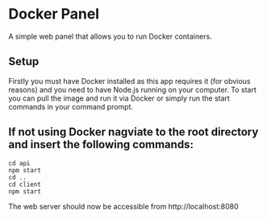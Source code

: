 # Docker Panel
A simple web panel that allows you to run Docker containers.

## Setup
Firstly you must have Docker installed as this app requires it (for obvious reasons) and you need to have Node.js running on your computer. To start you can pull the image and run it via Docker or simply run the start commands in your command prompt. 

## If not using Docker nagviate to the root directory and insert the following commands:
```
cd api
npm start
cd ..
cd client
npm start
```
The web server should now be accessible from http://localhost:8080


